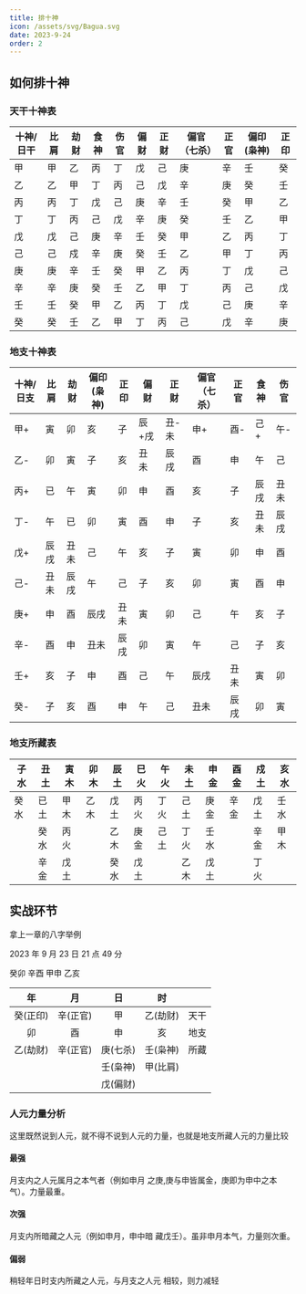 ```yaml
---
title: 排十神
icon: /assets/svg/Bagua.svg
date: 2023-9-24
order: 2
---
```


## 如何排十神

### 天干十神表

| 十神/日干 | 比肩 | 劫财 | 食神 | 伤官 | 偏财 | 正财 | 偏官（七杀） | 正官 | 偏印(枭神) | 正印 |
| --------- | ---- | ---- | ---- | ---- | ---- | ---- | ------------ | ---- | ---------- | ---- |
| 甲        | 甲   | 乙   | 丙   | 丁   | 戊   | 己   | 庚           | 辛   | 壬         | 癸   |
| 乙        | 乙   | 甲   | 丁   | 丙   | 己   | 戊   | 辛           | 庚   | 癸         | 壬   |
| 丙        | 丙   | 丁   | 戊   | 己   | 庚   | 辛   | 壬           | 癸   | 甲         | 乙   |
| 丁        | 丁   | 丙   | 己   | 戊   | 辛   | 庚   | 癸           | 壬   | 乙         | 甲   |
| 戊        | 戊   | 己   | 庚   | 辛   | 壬   | 癸   | 甲           | 乙   | 丙         | 丁   |
| 己        | 己   | 戍   | 辛   | 庚   | 癸   | 壬   | 乙           | 甲   | 丁         | 丙   |
| 庚        | 庚   | 辛   | 壬   | 癸   | 甲   | 乙   | 丙           | 丁   | 戊         | 己   |
| 辛        | 辛   | 庚   | 癸   | 壬   | 乙   | 甲   | 丁           | 丙   | 己         | 戊   |
| 壬        | 壬   | 癸   | 甲   | 乙   | 丙   | 丁   | 戊           | 己   | 庚         | 辛   |
| 癸        | 癸   | 壬   | 乙   | 甲   | 丁   | 丙   | 己           | 戊   | 辛         | 庚   |

### 地支十神表

| 十神/日支 | 比肩 | 劫财 | 偏印(枭神) | 正印 | 偏财  | 正财  | 偏官（七杀） | 正官 | 食神 | 伤官 |
| --------- | ---- | ---- | ---------- | ---- | ----- | ----- | ------------ | ---- | ---- | ---- |
| 甲+       | 寅   | 卯   | 亥         | 子   | 辰+戌 | 丑-未 | 申+          | 酉-  | 己+  | 午-  |
| 乙-       | 卯   | 寅   | 子         | 亥   | 丑未  | 辰戌  | 酉           | 申   | 午   | 己   |
| 丙+       | 已   | 午   | 寅         | 卯   | 申    | 酉    | 亥           | 子   | 辰戌 | 丑未 |
| 丁-       | 午   | 已   | 卯         | 寅   | 酉    | 申    | 子           | 亥   | 丑未 | 辰戌 |
| 戊+       | 辰戌 | 丑未 | 己         | 午   | 亥    | 子    | 寅           | 卯   | 申   | 酉   |
| 己-       | 丑未 | 辰戌 | 午         | 己   | 子    | 亥    | 卯           | 寅   | 酉   | 申   |
| 庚+       | 申   | 酉   | 辰戌       | 丑未 | 寅    | 卯    | 己           | 午   | 亥   | 子   |
| 辛-       | 酉   | 申   | 丑未       | 辰戌 | 卯    | 寅    | 午           | 己   | 子   | 亥   |
| 壬+       | 亥   | 子   | 申         | 酉   | 己    | 午    | 辰戌         | 丑未 | 寅   | 卯   |
| 癸-       | 子   | 亥   | 酉         | 申   | 午    | 己    | 丑未         | 辰戌 | 卯   | 寅   |

### 地支所藏表

| 子水 | 丑土 | 寅木 | 卯木 | 辰土 | 巳火 | 午火 | 未土 | 申金 | 酉金 | 戍土 | 亥水 |
| ---- | ---- | ---- | ---- | ---- | ---- | ---- | ---- | ---- | ---- | ---- | ---- |
| 癸水 | 已土 | 甲木 | 乙木 | 戊土 | 丙火 | 丁火 | 己土 | 庚金 | 辛金 | 戊土 | 壬水 |
|      | 癸水 | 丙火 |      | 乙木 | 庚金 | 己土 | 丁火 | 壬水 |      | 辛金 | 甲木 |
|      | 辛金 | 戊土 |      | 癸水 | 戊土 |      | 乙木 | 戊土 |      | 丁火 |      |

## 实战环节

拿上一章的八字举例

2023 年 9 月 23 日 21 点 49 分

癸卯 辛酉 甲申 乙亥

|    年    |    月    |    日    |    时    |      |
| :------: | :------: | :------: | :------: | :--: |
| 癸(正印) | 辛(正官) |    甲    | 乙(劫财) | 天干 |
|    卯    |    酉    |    申    |    亥    | 地支 |
| 乙(劫财) | 辛(正官) | 庚(七杀) | 壬(枭神) | 所藏 |
|          |          | 壬(枭神) | 甲(比肩) |      |
|          |          | 戊(偏财) |          |      |

### 人元力量分析

这里既然说到人元，就不得不说到人元的力量，也就是地支所藏人元的力量比较

#### 最强

月支内之人元属月之本气者（例如申月
之庚,庚与申皆属金，庚即为申中之本气）。力量最重。

#### 次强

月支内所暗藏之人元（例如申月，申中暗
藏戊壬）。虽非申月本气，力量则次重。

#### 偏弱

稍轻年日时支内所藏之人元，与月支之人元
相较，则力减轻
